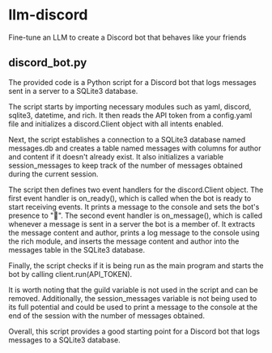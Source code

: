 # llm-discord
Fine-tune an LLM to create a Discord bot that behaves like your friends


## discord_bot.py

The provided code is a Python script for a Discord bot that logs messages sent in a server to a SQLite3 database.

The script starts by importing necessary modules such as yaml, discord, sqlite3, datetime, and rich. It then reads the API token from a config.yaml file and initializes a discord.Client object with all intents enabled.

Next, the script establishes a connection to a SQLite3 database named messages.db and creates a table named messages with columns for author and content if it doesn't already exist. It also initializes a variable session_messages to keep track of the number of messages obtained during the current session.

The script then defines two event handlers for the discord.Client object. The first event handler is on_ready(), which is called when the bot is ready to start receiving events. It prints a message to the console and sets the bot's presence to "👀". The second event handler is on_message(), which is called whenever a message is sent in a server the bot is a member of. It extracts the message content and author, prints a log message to the console using the rich module, and inserts the message content and author into the messages table in the SQLite3 database.

Finally, the script checks if it is being run as the main program and starts the bot by calling client.run(API_TOKEN).

It is worth noting that the guild variable is not used in the script and can be removed. Additionally, the session_messages variable is not being used to its full potential and could be used to print a message to the console at the end of the session with the number of messages obtained.

Overall, this script provides a good starting point for a Discord bot that logs messages to a SQLite3 database.